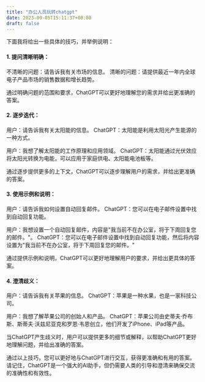```yaml
---
title: "办公人员玩转chatgpt"
date: 2023-09-05T15:11:37+08:00
draft: false
---
```


下面我将给出一些具体的技巧，并举例说明：

#### 1. 提问清晰明确：

   不清晰的问题：请告诉我有关市场的信息。
   清晰的问题：请提供最近一年内全球电子产品市场的销售数据和增长趋势。

   通过明确问题的范围和要求，ChatGPT可以更好地理解您的需求并给出更准确的答案。

#### 2. 逐步迭代：

   用户：请告诉我有关太阳能的信息。
   ChatGPT：太阳能是利用太阳光产生能源的一种方式。

   用户：我想了解太阳能的工作原理和应用领域。
   ChatGPT：太阳能通过光伏效应将太阳光转换为电能，可以应用于家庭供电、太阳能电池板等。

   通过逐步提供更多的上下文，ChatGPT可以逐步理解用户的需求，并给出更准确的答案。

#### 3. 使用示例和说明：

   用户：请告诉我如何设置自动回复邮件。
   ChatGPT：您可以在电子邮件设置中找到自动回复功能。

   用户：我想设置一个自动回复邮件，内容是"我当前不在办公室，将于下周回复您的邮件。"。
   ChatGPT：您可以在电子邮件设置中找到自动回复功能，然后将内容设置为"我当前不在办公室，将于下周回复您的邮件。"

   通过提供示例和说明，ChatGPT可以更好地理解用户的要求，并给出更具体的答案。

#### 4. 澄清歧义：

   用户：请告诉我有关苹果的信息。
   ChatGPT：苹果是一种水果，也是一家科技公司。

   用户：我想了解苹果公司的创始人和产品。
   ChatGPT：苹果公司由史蒂夫·乔布斯、斯蒂夫·沃兹尼亚克和罗恩·韦恩创立，他们开发了iPhone、iPad等产品。

   当ChatGPT产生歧义时，用户可以提供更多的细节或解释，以帮助ChatGPT更好地理解问题，并给出准确的答案。

   通过以上技巧，您可以更好地与ChatGPT进行交互，获得更准确和有用的答案。请记住，ChatGPT是一个强大的AI助手，但仍需要人类的引导和澄清来确保交流的准确性和有效性。